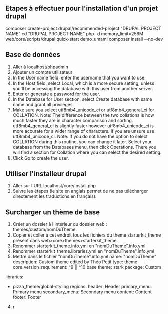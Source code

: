 ## Etapes à effectuer pour l'installation d'un projet drupal

composer create-project drupal/recommended-project "DRUPAL PROJECT NAME" 
cd "DRUPAL PROJECT NAME"
php -d memory_limit=256M web/core/scripts/drupal quick-start demo_umami
composer install --no-dev

## Base de données

1. Aller à localhost/phpadmin
2. Ajouter un compte utilisateur
3. In the User name field, enter the username that you want to use.
4. In the Host field, select Local, which is a more secure setting, unless you'll be accessing the database with this user from another server.
5. Enter or generate a password for the user.
6. In the Database for User section, select Create database with same name and grant all privileges.
7. Make sure you select utf8mb4_unicode_ci or utf8mb4_general_ci for COLLATION.
   Note: The difference between the two collations is how much faster they are in character comparison and sorting. utf8mb4_general_ci is slightly faster however utf8mb4_unicode_ci is more accurate for a wider range of characters. If you are unsure use utf8mb4_unicode_ci.
   Note: If you do not have the option to select COLLATION during this routine, you can change it later. Select your database from the Databases menu, then click Operations. There you will find a section for Collation where you can select the desired setting.
8. Click Go to create the user.

## Utiliser l'installeur drupal

1. Aller sur l'URL localhost/core/install.php
2. Suivre les étapes (le site en anglais permet de ne pas télécharger directement les traductions en français).

## Surcharger un thème de base

1. Créer un dossier à l'intérieur du dossier web : themes/custom/nomDuTheme.
2. Copier et coller à cet endroit tous les fichiers du theme starterkit_theme présent dans web>core>themes>starterkit_theme.
3. Renommer starterkit_theme.info.yml en "nomDuTheme".info.yml
4. Renommer starterkit_theme.libraries.yml en "nomDuTheme".info.yml
5. Mettre dans le fichier "nomDuTheme".info.yml
name: "nomDuTheme"
description: Custom theme edited by Théo Petit
type: theme
core_version_requirement: ^9 || ^10
base theme: stark
package: Custom

libraries: 
  - pizza_theme/global-styling
regions:
  header: Header
  primary_menu: Primary menu
  secondary_menu: Secondary menu
  content: Content
  footer: Footer
4. r
